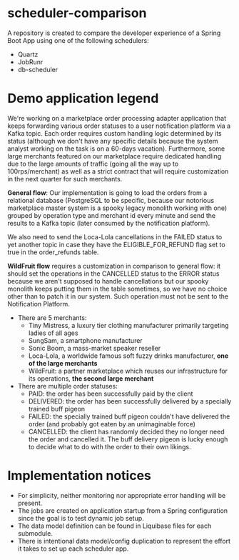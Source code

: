 # scheduler-comparison
A repository is created to compare the developer experience of a Spring Boot App using one of the following schedulers:
- Quartz
- JobRunr
- db-scheduler

# Demo application legend

We're working on a marketplace order processing adapter application that keeps forwarding various order statuses
to a user notification platform via a Kafka topic. Each order requires custom handling logic determined by its status
(although we don't have any specific details because the system analyst working on the task is on a 60-days vacation).
Furthermore, some large merchants featured on our marketplace require dedicated handling due to the large amounts
of traffic (going all the way up to 100rps/merchant) as well as a strict contract that will require customization in
the next quarter for such merchants.

**General flow**: Our implementation is going to load the orders from a relational database (PostgreSQL to be specific,
because our notorious marketplace master system is a spooky legacy monolith working with one) grouped by
operation type and merchant id every minute and send the results to a Kafka topic
(later consumed by the notification platform).

We also need to send the Loca-Lola cancellations in the FAILED status to yet another topic in case they have
the ELIGIBLE_FOR_REFUND flag set to true in the order_refunds table.

**WildFruit flow** requires a customization in comparison to general flow: it should set the operations in the CANCELLED status to
the ERROR status because we aren't supposed to handle cancellations but our spooky monolith keeps putting them in the
table sometimes, so we have no choice other than to patch it in our system. Such operation must not be sent to the
Notification Platform.

- There are 5 merchants:
  - Tiny Mistress, a luxury tier clothing manufacturer primarily targeting ladies of all ages
  - SungSam, a smartphone manufacturer
  - Sonic Boom, a mass-market speaker reseller
  - Loca-Lola, a worldwide famous soft fuzzy drinks manufacturer, **one of the large merchants**
  - WildFruit: a partner marketplace which reuses our infrastructure for its operations, **the second large merchant**
- There are multiple order statuses:
  - PAID: the order has been successfully paid by the client
  - DELIVERED: the order has been successfully delivered by a specially trained buff pigeon
  - FAILED: the specially trained buff pigeon couldn't have delivered the order 
    (and probably got eaten by an unimaginable force)
  - CANCELLED: the client has randomly decided they no longer need the order and cancelled it. The buff delivery pigeon
    is lucky enough to decide what to do with the order to their own likings.

# Implementation notices
- For simplicity, neither monitoring nor appropriate error handling will be present.
- The jobs are created on application startup from a Spring configuration since the goal is to test dynamic job setup.
- The data model definition can be found in Liquibase files for each submodule.
- There is intentional data model/config duplication to represent the effort it takes to set up each scheduler app.